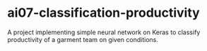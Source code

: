 # ai07-classification-productivity
A project implementing simple neural network on Keras to classify productivity of a garment team on given conditions.
